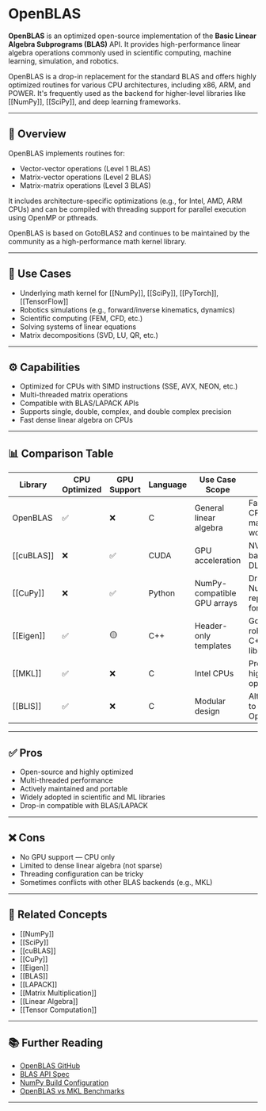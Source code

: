 # OpenBLAS

**OpenBLAS** is an optimized open-source implementation of the **Basic Linear Algebra Subprograms (BLAS)** API. It provides high-performance linear algebra operations commonly used in scientific computing, machine learning, simulation, and robotics.

OpenBLAS is a drop-in replacement for the standard BLAS and offers highly optimized routines for various CPU architectures, including x86, ARM, and POWER. It's frequently used as the backend for higher-level libraries like [[NumPy]], [[SciPy]], and deep learning frameworks.

---

## 🧠 Overview

OpenBLAS implements routines for:
- Vector-vector operations (Level 1 BLAS)
- Matrix-vector operations (Level 2 BLAS)
- Matrix-matrix operations (Level 3 BLAS)

It includes architecture-specific optimizations (e.g., for Intel, AMD, ARM CPUs) and can be compiled with threading support for parallel execution using OpenMP or pthreads.

OpenBLAS is based on GotoBLAS2 and continues to be maintained by the community as a high-performance math kernel library.

---

## 🧪 Use Cases

- Underlying math kernel for [[NumPy]], [[SciPy]], [[PyTorch]], [[TensorFlow]]  
- Robotics simulations (e.g., forward/inverse kinematics, dynamics)  
- Scientific computing (FEM, CFD, etc.)  
- Solving systems of linear equations  
- Matrix decompositions (SVD, LU, QR, etc.)

---

## ⚙️ Capabilities

- Optimized for CPUs with SIMD instructions (SSE, AVX, NEON, etc.)  
- Multi-threaded matrix operations  
- Compatible with BLAS/LAPACK APIs  
- Supports single, double, complex, and double complex precision  
- Fast dense linear algebra on CPUs

---

## 📊 Comparison Table

| Library      | CPU Optimized | GPU Support | Language | Use Case Scope      | Notes                                |
|--------------|---------------|-------------|----------|----------------------|---------------------------------------|
| OpenBLAS     | ✅             | ❌           | C        | General linear algebra | Fastest on CPU for many workloads     |
| [[cuBLAS]]   | ❌             | ✅           | CUDA     | GPU acceleration      | NVIDIA GPU backend for DL             |
| [[CuPy]]     | ❌             | ✅           | Python   | NumPy-compatible GPU arrays | Drop-in NumPy replacement for GPUs |
| [[Eigen]]    | ✅             | 🟡           | C++      | Header-only templates | Good for robotics and C++ libraries   |
| [[MKL]]      | ✅             | ❌           | C        | Intel CPUs            | Proprietary, highly optimized         |
| [[BLIS]]     | ✅             | ❌           | C        | Modular design        | Alternative to OpenBLAS               |

---

## ✅ Pros

- Open-source and highly optimized  
- Multi-threaded performance  
- Actively maintained and portable  
- Widely adopted in scientific and ML libraries  
- Drop-in compatible with BLAS/LAPACK

---

## ❌ Cons

- No GPU support — CPU only  
- Limited to dense linear algebra (not sparse)  
- Threading configuration can be tricky  
- Sometimes conflicts with other BLAS backends (e.g., MKL)

---

## 🔗 Related Concepts

- [[NumPy]]  
- [[SciPy]]  
- [[cuBLAS]]  
- [[CuPy]]  
- [[Eigen]]  
- [[BLAS]]  
- [[LAPACK]]  
- [[Matrix Multiplication]]  
- [[Linear Algebra]]  
- [[Tensor Computation]]

---

## 📚 Further Reading

- [OpenBLAS GitHub](https://github.com/xianyi/OpenBLAS)  
- [BLAS API Spec](http://www.netlib.org/blas/)  
- [NumPy Build Configuration](https://numpy.org/doc/stable/user/building.html)  
- [OpenBLAS vs MKL Benchmarks](https://github.com/JuliaLinearAlgebra/OpenBLASBuilder)

---
